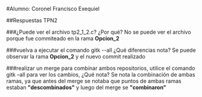 #Alumno: Coronel Francisco Exequiel

##Respuestas TPN2

###¿Puede ver el archivo tp2_1_2.c? ¿Por qué?
No se puede ver el archivo porque fue commiteado en la rama **Opcion_2**

###vuelva a ejecutar el comando gitk --all ¿Qué diferencias nota?
Se puede observar la rama **Opcion_2** y el nuevo commit realizado

###realizar un merge para combinar ambos repositorios, utilice el comando gitk –all para ver los cambios, ¿Qué nota?
Se nota la combinación de ambas ramas, ya que antes del merge se notaba que puntos de ambas ramas estaban __"descombinados"__ y luego del merge se __"combinaron"__


